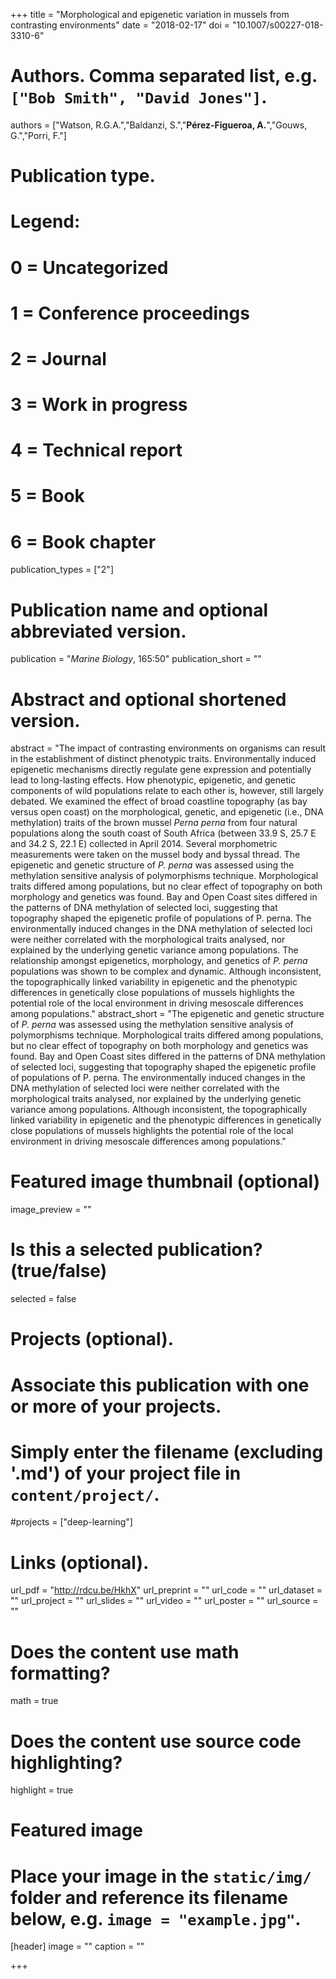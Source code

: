 +++
title = "Morphological and epigenetic variation in mussels from contrasting environments"
date = "2018-02-17"
doi = "10.1007/s00227-018-3310-6"
# Authors. Comma separated list, e.g. `["Bob Smith", "David Jones"]`.
authors = ["Watson, R.G.A.","Baldanzi, S.","**Pérez-Figueroa, A.**","Gouws, G.","Porri, F."]

# Publication type.
# Legend:
# 0 = Uncategorized
# 1 = Conference proceedings
# 2 = Journal
# 3 = Work in progress
# 4 = Technical report
# 5 = Book
# 6 = Book chapter
publication_types = ["2"]

# Publication name and optional abbreviated version.
publication = "*Marine Biology*, 165:50"
publication_short = ""

# Abstract and optional shortened version.
abstract = "The impact of contrasting environments on organisms can result in the establishment of distinct phenotypic traits. Environmentally induced epigenetic mechanisms directly regulate gene expression and potentially lead to long-lasting effects. How phenotypic, epigenetic, and genetic components of wild populations relate to each other is, however, still largely debated. We examined the effect of broad coastline topography (as bay versus open coast) on the morphological, genetic, and epigenetic (i.e., DNA methylation) traits of the brown mussel *Perna perna* from four natural populations along the south coast of South Africa (between 33.9 S, 25.7 E and 34.2 S, 22.1 E) collected in April 2014. Several morphometric measurements were taken on the mussel body and byssal thread. The epigenetic and genetic structure of *P. perna* was assessed using the methylation sensitive analysis of polymorphisms technique. Morphological traits differed among populations, but no clear effect of topography on both morphology and genetics was found. Bay and Open Coast sites differed in the patterns of DNA methylation of selected loci, suggesting that topography shaped the epigenetic profile of populations of P. perna. The environmentally induced changes in the DNA methylation of selected loci were neither correlated with the morphological traits analysed, nor explained by the underlying genetic variance among populations. The relationship amongst epigenetics, morphology, and genetics of *P. perna* populations was shown to be complex and dynamic. Although inconsistent, the topographically linked variability in epigenetic and the phenotypic differences in genetically close populations of mussels highlights the potential role of the local environment in driving mesoscale differences among populations."
abstract_short = "The epigenetic and genetic structure of *P. perna* was assessed using the methylation sensitive analysis of polymorphisms technique. Morphological traits differed among populations, but no clear effect of topography on both morphology and genetics was found. Bay and Open Coast sites differed in the patterns of DNA methylation of selected loci, suggesting that topography shaped the epigenetic profile of populations of P. perna. The environmentally induced changes in the DNA methylation of selected loci were neither correlated with the morphological traits analysed, nor explained by the underlying genetic variance among populations. Although inconsistent, the topographically linked variability in epigenetic and the phenotypic differences in genetically close populations of mussels highlights the potential role of the local environment in driving mesoscale differences among populations."

# Featured image thumbnail (optional)
image_preview = ""

# Is this a selected publication? (true/false)
selected = false

# Projects (optional).
#   Associate this publication with one or more of your projects.
#   Simply enter the filename (excluding '.md') of your project file in `content/project/`.
#projects = ["deep-learning"]

# Links (optional).
url_pdf = "http://rdcu.be/HkhX"
url_preprint = ""
url_code = ""
url_dataset = ""
url_project = ""
url_slides = ""
url_video = ""
url_poster = ""
url_source = ""

# Does the content use math formatting?
math = true

# Does the content use source code highlighting?
highlight = true

# Featured image
# Place your image in the `static/img/` folder and reference its filename below, e.g. `image = "example.jpg"`.
[header]
image = ""
caption = ""

+++


